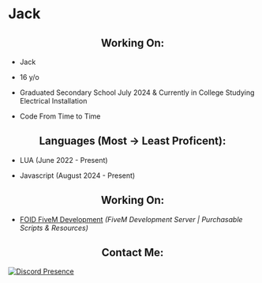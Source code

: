 <h1>Jack</h1>

<h2 align="center">Working On:</h2>

- Jack

- 16 y/o

- Graduated Secondary School July 2024 & Currently in College Studying Electrical Installation

- Code From Time to Time


<h2 align="center">Languages (Most -> Least Proficent):</h2>

- LUA (June 2022 - Present)

- Javascript (August 2024 - Present)

<h2 align="center">Working On:</h2>

- [FOID FiveM Development](https://discord.gg/WDC8TYXH) *(FiveM Development Server | Purchasable Scripts & Resources)*

<h2 align="center">Contact Me:</h2>

[![Discord Presence](https://lanyard.cnrad.dev/api/1255143785906704445)](https://discord.com/users/1255143785906704445)

